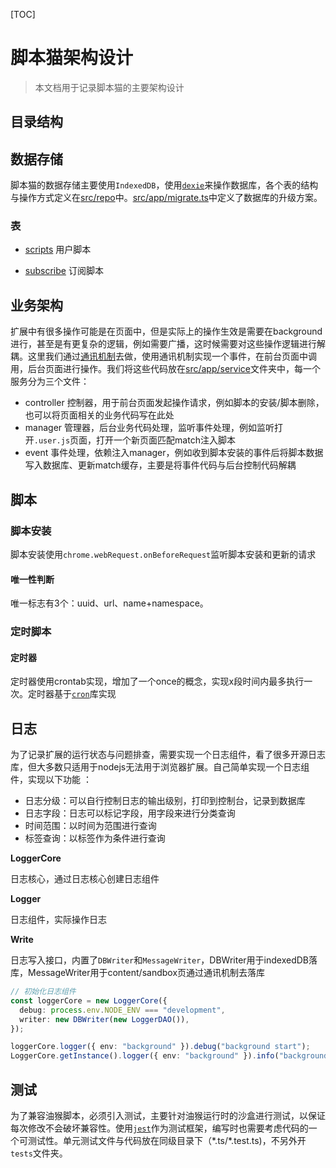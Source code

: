 [TOC]

# 脚本猫架构设计
> 本文档用于记录脚本猫的主要架构设计

## 目录结构



## 数据存储

脚本猫的数据存储主要使用`IndexedDB`，使用[`dexie`](https://dexie.org/)来操作数据库，各个表的结构与操作方式定义在[src/repo](../src/app/repo)中。[src/app/migrate.ts](../src/app//migrate.ts)中定义了数据库的升级方案。

### 表

- [scripts](../src/app/repo/script.ts) 用户脚本

- [subscribe](../src/app/repo/subscribe.ts) 订阅脚本



## 业务架构

扩展中有很多操作可能是在页面中，但是实际上的操作生效是需要在background进行，甚至是有更复杂的逻辑，例如需要广播，这时候需要对这些操作逻辑进行解耦。这里我们通过[通讯机制](./通讯机制.md)去做，使用通讯机制实现一个事件，在前台页面中调用，后台页面进行操作。我们将这些代码放在[src/app/service](../src/app/service)文件夹中，每一个服务分为三个文件：

- controller 控制器，用于前台页面发起操作请求，例如脚本的安装/脚本删除，也可以将页面相关的业务代码写在此处
- manager 管理器，后台业务代码处理，监听事件处理，例如监听打开`.user.js`页面，打开一个新页面匹配match注入脚本
- event 事件处理，依赖注入manager，例如收到脚本安装的事件后将脚本数据写入数据库、更新match缓存，主要是将事件代码与后台控制代码解耦



## 脚本

### 脚本安装

脚本安装使用`chrome.webRequest.onBeforeRequest`监听脚本安装和更新的请求

#### 唯一性判断

唯一标志有3个：uuid、url、name+namespace。



### 定时脚本

#### 定时器

定时器使用crontab实现，增加了一个once的概念，实现x段时间内最多执行一次。定时器基于[`cron`](https://www.npmjs.com/package/cron)库实现





## 日志

为了记录扩展的运行状态与问题排查，需要实现一个日志组件，看了很多开源日志库，但大多数只适用于nodejs无法用于浏览器扩展。自己简单实现一个日志组件，实现以下功能 ：

- 日志分级：可以自行控制日志的输出级别，打印到控制台，记录到数据库
- 日志字段：日志可以标记字段，用字段来进行分类查询
- 时间范围：以时间为范围进行查询
- 标签查询：以标签作为条件进行查询

**LoggerCore**

日志核心，通过日志核心创建日志组件

**Logger**

日志组件，实际操作日志

**Write**

日志写入接口，内置了`DBWriter`和`MessageWriter`，DBWriter用于indexedDB落库，MessageWriter用于content/sandbox页通过通讯机制去落库

```ts
// 初始化日志组件
const loggerCore = new LoggerCore({
  debug: process.env.NODE_ENV === "development",
  writer: new DBWriter(new LoggerDAO()),
});

loggerCore.logger({ env: "background" }).debug("background start");
LoggerCore.getInstance().logger({ env: "background" }).info("background start");
```



## 测试

为了兼容油猴脚本，必须引入测试，主要针对油猴运行时的沙盒进行测试，以保证每次修改不会破坏兼容性。使用[`jest`](https://jestjs.io/zh-Hans/)作为测试框架，编写时也需要考虑代码的一个可测试性。单元测试文件与代码放在同级目录下（\*.ts/\*.test.ts)，不另外开`tests`文件夹。


